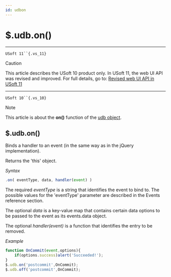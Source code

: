 ```yaml
---
id: udbon
---
```


# $.udb.on()



----

`USoft 11``{.vs_11}`

> [!CAUTION]
> This article describes the USoft 10 product only.
> In USoft 11, the web UI API was revised and improved. For full details, go to:
> [Revised web UI API in USoft 11](/docs/Web%20and%20app%20UIs/UDB%20udb/Revised%20web%20UI%20API%20in%20USoft%2011.md)

----

`USoft 10``{.vs_10}`

> [!NOTE]
> This article is about the **on()** function of the [udb object](/docs/Web%20and%20app%20UIs/UDB%20udb).

## **$.udb.on()**

Binds a handler to an event (in the same way as in the jQuery implementation).

Returns the 'this' object.

*Syntax*

```js
.on( eventType, data, handler(event) )
```

The required *eventType* is a string that identifies the event to bind to. The possible values for the 'eventType' parameter are described in the Events reference section.

The optional *data* is a key-value map that contains certain data options to be passed to the event as its events.data object.

The optional *handler(event)* is a function that identifies the entry to be removed.

*Example*

```js
function OnCommit(event,options){
    if(options.success)alert('Succeeded!');
}
$.udb.on('postcommit',OnCommit);
$.udb.off('postcommit',OnCommit);
```

 
